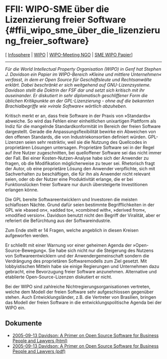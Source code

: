 # FFII: WIPO-SME über die Lizenzierung freier Software {#ffii_wipo_sme_über_die_lizenzierung_freier_software}

\[ [ Infosphere](FfiinewsDe "wikilink") \| [
WIPO](SwpatwipoEn "wikilink") \| [ WIPO-Meeting
NGO](Wipo0509En "wikilink") \| [ SME WIPO
Papier](Wipo040617En "wikilink")\]

------------------------------------------------------------------------

*Für die World Intellectual Property Organisation (WIPO) in Genf hat
Stephen J. Davidson ein Papier im WIPO-Bereich »Kleine und mittlere
Unternehmen« verfasst, in dem er Open Source für Geschäftsleute und
Rechtsanwälte erklärt. Dabei beschränkt er sich weitgehend auf
GNU-Lizenzsysteme. Davidson stellt die Doktrin der FSF dar und setzt
sich kritisch mit ihr auseinander. Er diskutiert in sehr diplomatisch
geschliffener Form die üblichen Kritikpunkte an der GPL-Lizenzierung -
ohne auf die bekannten Brachialbegriffe wie »virale Software« wörtlich
abzuheben.*

Kritisch merkt er an, dass freie Software in der Praxis von »Standards«
abweiche. So wird das Fehlen einer einheitlichen unixartigen Plattform
als Indiz für die mangelnde Standardkonformität im Bereich der freien
Software dargestellt. Gerade die Anpassungsflexibilität bewirke ein
Abweichen von den offenen Standards, die von Industriekonsortien
definiert würden. GPL-Lizenzen seien sehr restriktiv, weil sie die
Nutzung des Quellcodes in proprietären Lösungen untersagen. Proprietäre
Software sei in der Regel auf ihre Nutzer zugeschnitten, bei
quelloffener Software sei das nicht immer der Fall. Bei einer
Kosten-Nutzen-Analyse habe sich der Anwender zu fragen, ob die
Modifikation möglicherweise zu teuer sei. Rhetorisch fragt der Autor, ob
eine proprietäre Lösung den Anwender verpflichte, sich mit Sachverhalten
zu beschäftigen, die für ihn als Anwender nicht relevant seien, oder ob
der Nutzer eine Produktivität erlange, die er bei Funktionslücken freier
Software nur durch übersteigerte Investitionen erlangen könne.

Die GPL bereite Softwareentwicklern und Investoren die meisten
schlaflosen Nächte. Grund dafür seien bestimmte Begrifflichkeiten in der
GPL wie »based on«, »added to«, »combined with«, »derived from«,
»modified version«. Davidson benutzt nicht den Begriff der Viralität,
aber er referiert die Befürchtung aus der Softwareindustrie.

Zum Ende stellt er 14 Fragen, welche angeblich in diesen Kreisen
aufgeworfen werden.

Er schließt mit einer Warnung vor einer geheimen Agenda der
»Open-Source-Bewegung«. Sie habe sich nicht nur die Steigerung des
Nutzens von Softwareentwicklern und der Anwendergemeinschaft sondern die
Verdrängung des proprietären Softwaremodells zum Ziel gesetzt. Mit
lobbyistischen Mitteln habe sie einige Regierungen und Unternehmen dazu
gebracht, eine Bevorzugung freier Software anzunehmen. Alternative und
etablierte Open-Source-Lizenzen diskutiert er nicht.

Bei der WIPO sind zahlreiche Nichtregierungsorganisationen vertreten,
welche dem Modell der freien Software sehr aufgeschlossen gegenüber
stehen. Auch Entwicklungsländer, z.B. die Vertreter von Brasilien,
bringen das Modell der freien Software in die entwicklungspolitische
Agenda bei der WIPO ein.

## Dokumente

-   [2005-09-13 Davidson: A Primer on Open Source Software for Business
    People and Lawyers
    (html)](http://www.wipo.int/sme/en/documents/opensource_software_primer.htm "wikilink")
-   [2005-09-13 Davidson: A Primer on Open Source Software for Business
    People and Lawyers
    (pdf)](http://www.wipo.int/sme/en/documents/pdf/opensource_software_primer.pdf "wikilink")
